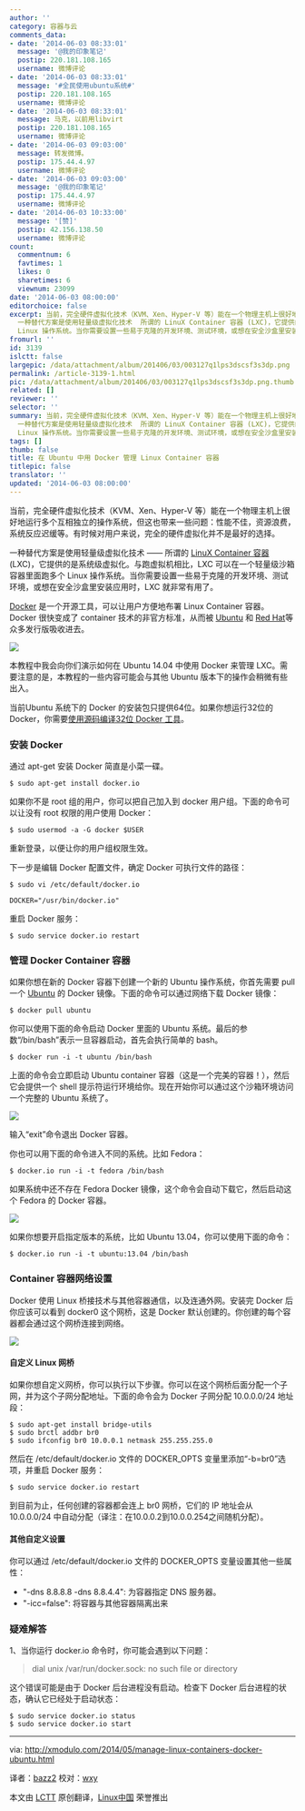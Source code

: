 ```yaml
---
author: ''
category: 容器与云
comments_data:
- date: '2014-06-03 08:33:01'
  message: '@我的印象笔记'
  postip: 220.181.108.165
  username: 微博评论
- date: '2014-06-03 08:33:01'
  message: '#全民使用ubuntu系统#'
  postip: 220.181.108.165
  username: 微博评论
- date: '2014-06-03 08:33:01'
  message: 马克，以前用libvirt
  postip: 220.181.108.165
  username: 微博评论
- date: '2014-06-03 09:03:00'
  message: 转发微博。
  postip: 175.44.4.97
  username: 微博评论
- date: '2014-06-03 09:03:00'
  message: '@我的印象笔记'
  postip: 175.44.4.97
  username: 微博评论
- date: '2014-06-03 10:33:00'
  message: '[赞]'
  postip: 42.156.138.50
  username: 微博评论
count:
  commentnum: 6
  favtimes: 1
  likes: 0
  sharetimes: 6
  viewnum: 23099
date: '2014-06-03 08:00:00'
editorchoice: false
excerpt: 当前，完全硬件虚拟化技术（KVM、Xen、Hyper-V 等）能在一个物理主机上很好地运行多个互相独立的操作系统，但这也带来一些问题：性能不佳，资源浪费，系统反应迟缓等。有时候对用户来说，完全的硬件虚拟化并不是最好的选择。
  一种替代方案是使用轻量级虚拟化技术  所谓的 LinuX Container 容器 (LXC)，它提供的是系统级虚拟化。与跑虚拟机相比，LXC 可以在一个轻量级沙箱容器里面跑多个
  Linux 操作系统。当你需要设置一些易于克隆的开发环境、测试环境，或想在安全沙盒里安装应用时，LXC 就非常有用了。 Docker 是一个开源工具，可以让用
fromurl: ''
id: 3139
islctt: false
largepic: /data/attachment/album/201406/03/003127q1lps3dscsf3s3dp.png
permalink: /article-3139-1.html
pic: /data/attachment/album/201406/03/003127q1lps3dscsf3s3dp.png.thumb.jpg
related: []
reviewer: ''
selector: ''
summary: 当前，完全硬件虚拟化技术（KVM、Xen、Hyper-V 等）能在一个物理主机上很好地运行多个互相独立的操作系统，但这也带来一些问题：性能不佳，资源浪费，系统反应迟缓等。有时候对用户来说，完全的硬件虚拟化并不是最好的选择。
  一种替代方案是使用轻量级虚拟化技术  所谓的 LinuX Container 容器 (LXC)，它提供的是系统级虚拟化。与跑虚拟机相比，LXC 可以在一个轻量级沙箱容器里面跑多个
  Linux 操作系统。当你需要设置一些易于克隆的开发环境、测试环境，或想在安全沙盒里安装应用时，LXC 就非常有用了。 Docker 是一个开源工具，可以让用
tags: []
thumb: false
title: 在 Ubuntu 中用 Docker 管理 Linux Container 容器
titlepic: false
translator: ''
updated: '2014-06-03 08:00:00'
---
```


当前，完全硬件虚拟化技术（KVM、Xen、Hyper-V 等）能在一个物理主机上很好地运行多个互相独立的操作系统，但这也带来一些问题：性能不佳，资源浪费，系统反应迟缓等。有时候对用户来说，完全的硬件虚拟化并不是最好的选择。


一种替代方案是使用轻量级虚拟化技术 —— 所谓的 [LinuX Container 容器](https://linuxcontainers.org/) (LXC)，它提供的是系统级虚拟化。与跑虚拟机相比，LXC 可以在一个轻量级沙箱容器里面跑多个 Linux 操作系统。当你需要设置一些易于克隆的开发环境、测试环境，或想在安全沙盒里安装应用时，LXC 就非常有用了。


[Docker](https://www.docker.io/) 是一个开源工具，可以让用户方便地布署 Linux Container 容器。Docker 很快变成了 container 技术的非官方标准，从而被 [Ubuntu](http://blog.docker.io/2014/04/docker-in-ubuntu-ubuntu-in-docker/) 和 [Red Hat](http://www.redhat.com/about/news/press-archive/2014/4/red-hat-docker-expand-collaboration)等众多发行版吸收进去。


![](/data/attachment/album/201406/03/003127q1lps3dscsf3s3dp.png)


本教程中我会向你们演示如何在 Ubuntu 14.04 中使用 Docker 来管理 LXC。需要注意的是，本教程的一些内容可能会与其他 Ubuntu 版本下的操作会稍微有些出入。


当前Ubuntu 系统下的 Docker 的安装包只提供64位。如果你想运行32位的 Docker，你需要[使用源码编译32位 Docker 工具](http://mwhiteley.com/linux-containers/2013/08/31/docker-on-i386.html)。


### 安装 Docker


通过 apt-get 安装 Docker 简直是小菜一碟。



```
$ sudo apt-get install docker.io

```

如果你不是 root 组的用户，你可以把自己加入到 docker 用户组。下面的命令可以让没有 root 权限的用户使用 Docker：



```
$ sudo usermod -a -G docker $USER

```

重新登录，以便让你的用户组权限生效。


下一步是编辑 Docker 配置文件，确定 Docker 可执行文件的路径：



```
$ sudo vi /etc/default/docker.io

DOCKER="/usr/bin/docker.io"

```

重启 Docker 服务：



```
$ sudo service docker.io restart

```

### 管理 Docker Container 容器


如果你想在新的 Docker 容器下创建一个新的 Ubuntu 操作系统，你首先需要 pull 一个 [Ubuntu](http://xmodulo.com/go/ubuntubook) 的 Docker 镜像。下面的命令可以通过网络下载 Docker 镜像：



```
$ docker pull ubuntu

```

你可以使用下面的命令启动 Docker 里面的 Ubuntu 系统。最后的参数“/bin/bash”表示一旦容器启动，首先会执行简单的 bash。



```
$ docker run -i -t ubuntu /bin/bash

```

上面的命令会立即启动 Ubuntu container 容器（这是一个完美的容器！），然后它会提供一个 shell 提示符运行环境给你。现在开始你可以通过这个沙箱环境访问一个完整的 Ubuntu 系统了。


![](/data/attachment/album/201406/03/003132klngw3ccw99xcorc.jpg)


输入“exit”命令退出 Docker 容器。


你也可以用下面的命令进入不同的系统。比如 Fedora：



```
$ docker.io run -i -t fedora /bin/bash

```

如果系统中还不存在 Fedora Docker 镜像，这个命令会自动下载它，然后启动这个 Fedora 的 Docker 容器。


![](/data/attachment/album/201406/03/003135z8o245afznfbowcw.jpg)


如果你想要开启指定版本的系统，比如 Ubuntu 13.04，你可以使用下面的命令：



```
$ docker.io run -i -t ubuntu:13.04 /bin/bash

```

### Container 容器网络设置


Docker 使用 Linux 桥接技术与其他容器通信，以及连通外网。安装完 Docker 后你应该可以看到 docker0 这个网桥，这是 Docker 默认创建的。你创建的每个容器都会通过这个网桥连接到网络。


![](/data/attachment/album/201406/03/003138botwnnpgmrw95wnr.jpg)


#### 自定义 Linux 网桥


如果你想自定义网桥，你可以执行以下步骤。你可以在这个网桥后面分配一个子网，并为这个子网分配地址。下面的命令会为 Docker 子网分配 10.0.0.0/24 地址段：



```
$ sudo apt-get install bridge-utils
$ sudo brctl addbr br0
$ sudo ifconfig br0 10.0.0.1 netmask 255.255.255.0

```

然后在 /etc/default/docker.io 文件的 DOCKER\_OPTS 变量里添加“-b=br0”选项，并重启 Docker 服务：



```
$ sudo service docker.io restart

```

到目前为止，任何创建的容器都会连上 br0 网桥，它们的 IP 地址会从 10.0.0.0/24 中自动分配（译注：在10.0.0.2到10.0.0.254之间随机分配）。


#### 其他自定义设置


你可以通过 /etc/default/docker.io 文件的 DOCKER\_OPTS 变量设置其他一些属性：


* "-dns 8.8.8.8 -dns 8.8.4.4": 为容器指定 DNS 服务器。
* "-icc=false": 将容器与其他容器隔离出来


### 疑难解答


1、当你运行 docker.io 命令时，你可能会遇到以下问题：



> 
> dial unix /var/run/docker.sock: no such file or directory
> 
> 
> 


这个错误可能是由于 Docker 后台进程没有启动。检查下 Docker 后台进程的状态，确认它已经处于启动状态：



```
$ sudo service docker.io status
$ sudo service docker.io start 

```



---


via: <http://xmodulo.com/2014/05/manage-linux-containers-docker-ubuntu.html>


译者：[bazz2](https://github.com/bazz2) 校对：[wxy](https://github.com/wxy)


本文由 [LCTT](https://github.com/LCTT/TranslateProject) 原创翻译，[Linux中国](http://linux.cn/) 荣誉推出